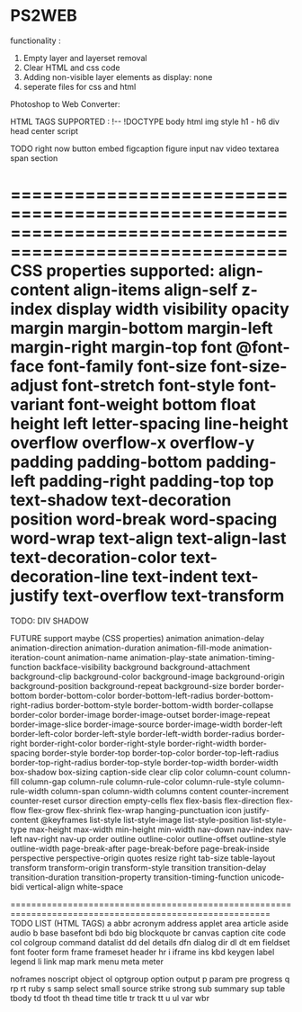 PS2WEB
======
functionality :
1. Empty layer and layerset removal
2. Clear HTML and css code 
3. Adding non-visible layer elements as display: none
4. seperate files for css and html


Photoshop to Web Converter:

HTML TAGS SUPPORTED :
 !-- 
 !DOCTYPE 
 body 
 html 
img 
style 
h1 -  h6
div 
head
center
script

TODO right now
button 
embed 
figcaption 
figure
input
nav 
video
textarea 
span
section

========================================================================================================
CSS properties supported:
align-content
align-items
align-self
z-index
display
width
visibility
opacity
margin
margin-bottom
margin-left
margin-right
margin-top
font
@font-face
font-family
font-size
font-size-adjust
font-stretch
font-style
font-variant
font-weight
bottom
float
height
left
letter-spacing
line-height
overflow
overflow-x
overflow-y
padding
padding-bottom
padding-left
padding-right
padding-top
top
text-shadow
text-decoration
position
word-break
word-spacing
word-wrap
text-align
text-align-last
text-decoration-color
text-decoration-line
text-indent
text-justify
text-overflow
text-transform
========================================================================================================
TODO:
DIV SHADOW













FUTURE support maybe (CSS properties)
animation
animation-delay
animation-direction
animation-duration
animation-fill-mode
animation-iteration-count
animation-name
animation-play-state
animation-timing-function
backface-visibility
background
background-attachment
background-clip
background-color
background-image
background-origin
background-position
background-repeat
background-size
border
border-bottom
border-bottom-color
border-bottom-left-radius
border-bottom-right-radius
border-bottom-style
border-bottom-width
border-collapse
border-color
border-image
border-image-outset
border-image-repeat
border-image-slice
border-image-source
border-image-width
border-left
border-left-color
border-left-style
border-left-width
border-radius
border-right
border-right-color
border-right-style
border-right-width
border-spacing
border-style
border-top
border-top-color
border-top-left-radius
border-top-right-radius
border-top-style
border-top-width
border-width
box-shadow
box-sizing
caption-side
clear
clip
color
column-count
column-fill
column-gap
column-rule
column-rule-color
column-rule-style
column-rule-width
column-span
column-width
columns
content
counter-increment
counter-reset
cursor
direction
empty-cells
flex
flex-basis
flex-direction
flex-flow
flex-grow
flex-shrink
flex-wrap
hanging-punctuation
icon
justify-content
@keyframes
list-style
list-style-image
list-style-position
list-style-type
max-height
max-width
min-height
min-width
nav-down
nav-index
nav-left
nav-right
nav-up
order
outline
outline-color
outline-offset
outline-style
outline-width
page-break-after
page-break-before
page-break-inside
perspective
perspective-origin
quotes
resize
right
tab-size
table-layout
transform
transform-origin
transform-style
transition
transition-delay
transition-duration
transition-property
transition-timing-function
unicode-bidi
vertical-align
white-space

========================================================================================================
TODO LIST (HTML TAGS)
 a 
 abbr 
 acronym 
 address 
 applet 
 area 
 article 
 aside 
 audio 
 b 
 base 
 basefont 
 bdi 
 bdo 
 big 
 blockquote 
 br 
 canvas 
 caption 
 cite 
 code 
 col 
 colgroup 
 command 
 datalist 
 dd 
 del 
 details 
 dfn 
 dialog 
 dir 
 dl 
 dt 
 em 
 fieldset 
 font 
 footer 
 form 
 frame 
 frameset 
 header
 hr 
 i 
 iframe 
 ins 
 kbd 
 keygen 
 label 
 legend 
 li 
 link 
 map 
 mark 
 menu 
 meta 
 meter 
 
 noframes 
 noscript 
 object 
 ol 
 optgroup 
 option 
 output 
 p 
 param 
 pre 
 progress 
 q 
 rp 
 rt 
 ruby 
 s 
 samp 
 select 
 small 
 source 
 strike 
 strong 
 sub 
 summary 
 sup 
 table 
 tbody 
 td 
 tfoot 
 th 
 thead 
 time 
 title 
 tr 
 track 
 tt 
 u 
 ul 
 var 
 wbr 